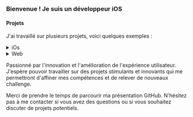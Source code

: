 ### Bienvenue ! Je suis un développeur iOS

#### Projets

J'ai travaillé sur plusieurs projets, voici quelques exemples :

<details><summary>iOs</summary>
<p>

Doc-AI : Exploration de documents grace l'ia, réponse sur le document, création du résumé, traduction automatique.

WoofCompanion : Application d'aides aux premières balades canines et rencontres.

GainGuru : Application pour la prise de poids, calcul prévisionnelle.

Baluchon : Application de voyage, conversion, traduction, météo.

Calculatrice : Application reproduction d'une calculatrice.

Layout-Pic : Application de layout pour la création de montages photos.

Warrior : RPG fantasy game.

MonLoulou : Application pour les ballades avec son chien, qui permet d'avoir des informations précises sur les horaires auquelles le chien a été sorti combien de temps, sur quel distance, l'application permet de voir la météo et de programmer des rappels.

Pomodoro : J'ai développé une application de productivité basé sur le principe pomodoro, l'application permet de définir des temps de travail, des temps de pauses en utilisant des timers.

ME-Kit : Apple BootCamp projet, permet de gérer son entreprise, information relative a l'entreprise, calcule des frais.

Helpr : Apple BootCamp projet, permet de demander de l'aide si on est en situation de danger ou de besoin lors d'un trajet piéton, possibilité d'alerté les utilisateurs si on est suivi par exemple.
  
</p>
</details>
<details><summary>Web</summary>
<p>

Crèche : SEO pour une micro-creche, gestion site et ADS.
  
Kasa : est un site web de location de logements entre particuliers.

Piiquante : est une application web de critique des sauces piquantes.

Kanap : est un site web de commande de canapé.

La Panthere : SEO pour un site web design, gestion accesibilité.

OhMyFood : est un site web de réservation de menus dans des restaurants gastronomiques.

Booki : est un site web qui permet aux usagers de trouver des hébergements et des activités dans la ville de leur choix.

</p>
</details>


Passionné par l'innovation et l'amélioration de l'expérience utilisateur. J'espère pouvoir travailler sur des projets stimulants et innovants qui me permettront d'affiner mes compétences et de relever de nouveaux challenge.

Merci de prendre le temps de parcourir ma présentation GitHub. N'hésitez pas à me contacter si vous avez des questions ou si vous souhaitez discuter de projets potentiels.

<!---
Numero333/Numero333 is a ✨ special ✨ repository because its `README.md` (this file) appears on your GitHub profile.
You can click the Preview link to take a look at your changes.
--->
